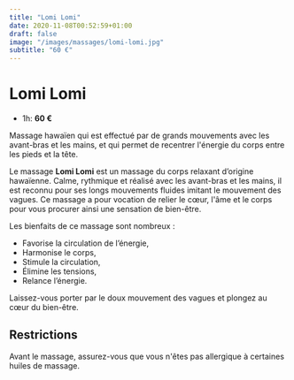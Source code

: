```yaml
---
title: "Lomi Lomi"
date: 2020-11-08T00:52:59+01:00
draft: false
image: "/images/massages/lomi-lomi.jpg"
subtitle: "60 €"
---
```


# Lomi Lomi

+ 1h: __60 €__

Massage hawaïen qui est effectué par de grands mouvements avec les avant-bras et les mains,
et qui permet de recentrer l'énergie du corps entre les pieds et la tête.

Le massage **Lomi Lomi** est un massage du corps relaxant d’origine hawaïenne.
Calme, rythmique et réalisé avec les avant-bras et les mains, il est reconnu pour ses longs mouvements fluides imitant
le mouvement des vagues.
Ce massage a pour vocation de relier le cœur, l'âme et le corps pour vous procurer ainsi une sensation de bien-être.

Les bienfaits de ce massage sont nombreux :

* Favorise la circulation de l’énergie,
* Harmonise le corps,
* Stimule la circulation,
* Élimine les tensions,
* Relance l’énergie.

Laissez-vous porter par le doux mouvement des vagues et plongez au cœur du bien-être.


## Restrictions

Avant le massage, assurez-vous que vous n'êtes pas allergique à certaines huiles de massage.